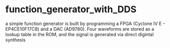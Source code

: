 # function_generator_with_DDS
a simple function generator is built by programming a FPGA (Cyclone IV E - EP4CE10F17C8) and a DAC (AD9780). Four waveforms are stored as a lookup table in the ROM, and the signal is generated via direct digintal synthesis
